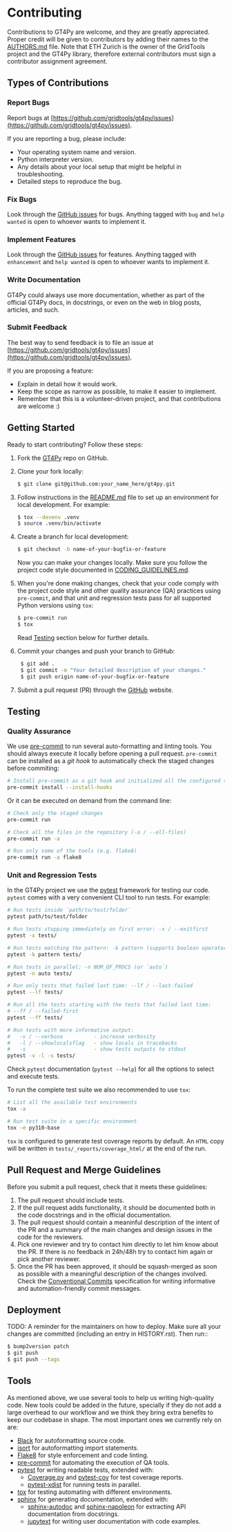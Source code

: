 # Contributing

Contributions to GT4Py are welcome, and they are greatly appreciated. Proper credit will be given to contributors by adding their names to the [AUTHORS.md](AUTHORS.md) file. Note that ETH Zurich is the owner of the GridTools project and the GT4Py library, therefore external contributors must sign a contributor assignment agreement.


## Types of Contributions

### Report Bugs

Report bugs at [https://github.com/gridtools/gt4py/issues](https://github.com/gridtools/gt4py/issues).

If you are reporting a bug, please include:

- Your operating system name and version.
- Python interpreter version.
- Any details about your local setup that might be helpful in troubleshooting.
- Detailed steps to reproduce the bug.

### Fix Bugs

Look through the [GitHub issues](https://github.com/gridtools/gt4py/issues) for bugs. Anything tagged with `bug` and `help wanted` is open to whoever wants to implement it.

### Implement Features

Look through the [GitHub issues](https://github.com/gridtools/gt4py/issues) for features. Anything tagged with `enhancement` and `help wanted` is open to whoever wants to implement it.

### Write Documentation

GT4Py could always use more documentation, whether as part of the official GT4Py docs, in docstrings, or even on the web in blog posts, articles, and such.

### Submit Feedback

The best way to send feedback is to file an issue at [https://github.com/gridtools/gt4py/issues](https://github.com/gridtools/gt4py/issues).

If you are proposing a feature:

- Explain in detail how it would work.
- Keep the scope as narrow as possible, to make it easier to implement.
- Remember that this is a volunteer-driven project, and that contributions
  are welcome :)


## Getting Started 

Ready to start contributing? Follow these steps:

1. Fork the [GT4Py](https://github.com/gridtools/gt4py) repo on GitHub.

2. Clone your fork locally:

   ```bash
   $ git clone git@github.com:your_name_here/gt4py.git
   ```

3. Follow instructions in the [README.md](README.md) file to set up an environment for local development. For example:

   ```bash
   $ tox --devenv .venv
   $ source .venv/bin/activate
   ```

4. Create a branch for local development:

   ```bash
   $ git checkout -b name-of-your-bugfix-or-feature
   ```

   Now you can make your changes locally. Make sure you follow the project code style documented in [CODING_GUIDELINES.md](CODING_GUIDELINES.md).

5. When you're done making changes, check that your code comply with the project code style and other quality assurance (QA) practices using `pre-commit`, and that unit and regression tests pass for all supported Python versions using `tox`:

   ```bash
   $ pre-commit run
   $ tox
   ```

   Read [Testing](#testing) section below for further details.

6. Commit your changes and push your branch to GitHub:

   ```bash
    $ git add .
    $ git commit -m "Your detailed description of your changes."
    $ git push origin name-of-your-bugfix-or-feature
   ```

7. Submit a pull request (PR) through the [GitHub](https://github.com/gridtools/gt4py) website.


## Testing

### Quality Assurance

We use [pre-commit](https://pre-commit.com/) to run several auto-formatting and linting tools. You should always execute it locally before opening a pull request. `pre-commit` can be installed as a _git hook_ to automatically check the staged changes before commiting:

```bash
# Install pre-commit as a git hook and initialized all the configured tools
pre-commit install --install-hooks
```

Or it can be executed on demand from the command line:

```bash
# Check only the staged changes
pre-commit run

# Check all the files in the repository (-a / --all-files)
pre-commit run -a

# Run only some of the tools (e.g. flake8)
pre-commit run -a flake8
```

### Unit and Regression Tests

In the GT4Py project we use the [pytest](https://pytest.org/) framework for testing our code. `pytest` comes with a very convenient CLI tool to run tests. For example:

```bash
# Run tests inside `path/to/test/folder`
pytest path/to/test/folder

# Run tests stopping immediately on first error: -x / --exitfirst
pytest -x tests/

# Run tests matching the pattern: -k pattern (supports boolean operators)
pytest -k pattern tests/

# Run tests in parallel: -n NUM_OF_PROCS (or `auto`)
pytest -n auto tests/

# Run only tests that failed last time: --lf / --last-failed
pytest --lf tests/

# Run all the tests starting with the tests that failed last time:
# --ff / --failed-first
pytest --ff tests/

# Run tests with more informative output:
#   -v / --verbose          - increase verbosity
#   -l / --showlocalsflag   - show locals in tracebacks
#   -s                      - show tests outputs to stdout
pytest -v -l -s tests/
```

Check `pytest` documentation (`pytest --help`) for all the options to select and execute tests.

To run the complete test suite we also recommended to use `tox`:

```bash
# List all the available test environments
tox -a

# Run test suite in a specific environment
tox -e py310-base
```

`tox` is configured to generate test coverage reports by default. An `HTML`
copy will be written in `tests/_reports/coverage_html/` at the end of the run.


## Pull Request and Merge Guidelines

Before you submit a pull request, check that it meets these guidelines:

1. The pull request should include tests.
2. If the pull request adds functionality, it should be documented both in the code docstrings and in the official documentation.
3. The pull request should contain a meaninful description of the intent of the PR and a summary of the main changes and design issues in the code for the reviewers.
4. Pick one reviewer and try to contact him directly to let him know about the PR. If there is no feedback in 24h/48h try to contact him again or pick another reviewer.
5. Once the PR has been approved, it should be squash-merged as soon as possible with a meaningful description of the changes involved. Check the [Conventional Commits](https://www.conventionalcommits.org/en/v1.0.0/#summary) specification for writing informative and automation-friendly commit messages.


## Deployment

TODO: A reminder for the maintainers on how to deploy.
Make sure all your changes are committed (including an entry in HISTORY.rst).
Then run::

```bash
$ bump2version patch
$ git push
$ git push --tags
```


## Tools

As mentioned above, we use several tools to help us writing high-quality code. New tools could be added in the future, specially if they do not add a large overhead to our workflow and we think they bring extra benefits to keep our codebase in shape. The most important ones we currently rely on are:

   - [Black][black] for autoformatting source code.
   - [isort][isort] for autoformatting import statements.
   - [Flake8][flake8] for style enforcement and code linting.
   - [pre-commit][pre-commit] for automating the execution of QA tools.
   - [pytest][pytest] for writing readable tests, extended with:
      + [Coverage.py][coverage] and [pytest-cov][pytest-cov] for test coverage reports.
      + [pytest-xdist][pytest-xdist] for running tests in parallel.
   - [tox][tox] for testing automating with different environments.
   - [sphinx][sphinx] for generating documentation, extended with:
      + [sphinx-autodoc][sphinx-autodoc] and [sphinx-napoleon][sphinx-napoleon] for extracting API documentation from docstrings.
      + [jupytext][jupytext] for writing user documentation with code examples.


<!-- Reference links -->

[black]: https://black.readthedocs.io/en/stable/
[coverage]: https://coverage.readthedocs.io/
[flake8]: https://flake8.pycqa.org/
[google-style-guide]: https://google.github.io/styleguide/pyguide.html
[isort]: https://pycqa.github.io/isort/
[jupytext]: https://jupytext.readthedocs.io/
[pre-commit]: https://pre-commit.com/
[pylint]: https://pylint.pycqa.org/
[pytest]: https://docs.pytest.org/
[pytest-cov]: https://pypi.org/project/pytest-cov/
[pytest-xdist]: https://pytest-xdist.readthedocs.io/en/latest/
[sphinx]: https://www.sphinx-doc.org
[sphinx-autodoc]: https://www.sphinx-doc.org/en/master/usage/extensions/autodoc.html
[sphinx-napoleon]: https://sphinxcontrib-napoleon.readthedocs.io/en/latest/index.html#
[sphinx-rest]: https://www.sphinx-doc.org/en/master/usage/restructuredtext/basics.html
[tox]: https://tox.wiki/en/latest/#

